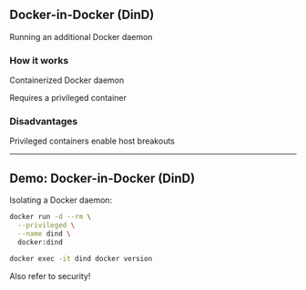 ## Docker-in-Docker (DinD)

Running an additional Docker daemon

### How it works

Containerized Docker daemon

Requires a privileged container

### Disadvantages

Privileged containers enable host breakouts

---

## Demo: Docker-in-Docker (DinD) <!-- directory -->

Isolating a Docker daemon:

```bash
docker run -d --rm \
  --privileged \
  --name dind \
  docker:dind

docker exec -it dind docker version
```

Also refer to security!
